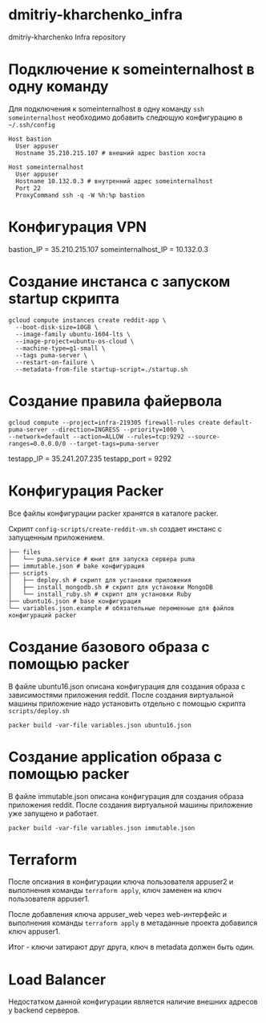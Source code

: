 # dmitriy-kharchenko_infra
dmitriy-kharchenko Infra repository

# Подключение к someinternalhost в одну команду

Для подключения к someinternalhost в одну команду `ssh someinternalhost` необходимо добавить следющую конфигурацию в `~/.ssh/config`

```
Host bastion
  User appuser
  Hostname 35.210.215.107 # внешний адрес bastion хоста

Host someinternalhost
  User appuser
  Hostname 10.132.0.3 # внутренний адрес someinternalhost
  Port 22
  ProxyCommand ssh -q -W %h:%p bastion
```

# Конфигурация VPN

bastion_IP = 35.210.215.107
someinternalhost_IP = 10.132.0.3


# Создание инстанса с запуском startup скрипта
```
gcloud compute instances create reddit-app \
  --boot-disk-size=10GB \
  --image-family ubuntu-1604-lts \
  --image-project=ubuntu-os-cloud \
  --machine-type=g1-small \
  --tags puma-server \
  --restart-on-failure \
  --metadata-from-file startup-script=./startup.sh
```

# Создание правила файервола
```
gcloud compute --project=infra-219305 firewall-rules create default-puma-server --direction=INGRESS --priority=1000 \
--network=default --action=ALLOW --rules=tcp:9292 --source-ranges=0.0.0.0/0 --target-tags=puma-server
```

testapp_IP = 35.241.207.235
testapp_port = 9292

# Конфигурация Packer

Все файлы конфигурации packer хранятся в каталоге packer.

Скрипт `config-scripts/create-reddit-vm.sh` создает инстанс с запущенным приложением.

```
├── files
│   └── puma.service # юнит для запуска сервера puma
├── immutable.json # bake конфигурация
├── scripts
│   ├── deploy.sh # скрипт для установки приложения
│   ├── install_mongodb.sh # скрипт для установки MongoDB
│   └── install_ruby.sh # скрипт для установки Ruby
├── ubuntu16.json # base конфигурация
└── variables.json.example # обязательные переменные для файлов конфигураций packer
```

# Создание базового образа с помощью packer

В файле ubuntu16.json описана конфигурация для создания образа с зависимостями приложения reddit.
После создания виртуальной машины приложение надо установить отдельно c помощью скрипта `scripts/deploy.sh`

```
packer build -var-file variables.json ubuntu16.json
```

# Создание application образа с помощью packer

В файле immutable.json описана конфигурация для создания образа приложения reddit.
После создания виртуальной машины приложение уже запущено и работает.
```
packer build -var-file variables.json immutable.json
```

# Terraform

После опсиания в конфигурации ключа пользователя appuser2 и выполнения команды `terraform apply`, ключ заменен на ключ пользователя appuser1.

После добавления ключа appuser_web через web-интерфейс и выполнения команды `terraform apply` в метаданные проекта добавился ключ appuser1.

Итог - ключи затирают друг друга, ключ в metadata должен быть один.

# Load Balancer

Недостатком данной конфигурации является наличие внешних адресов у backend серверов.
